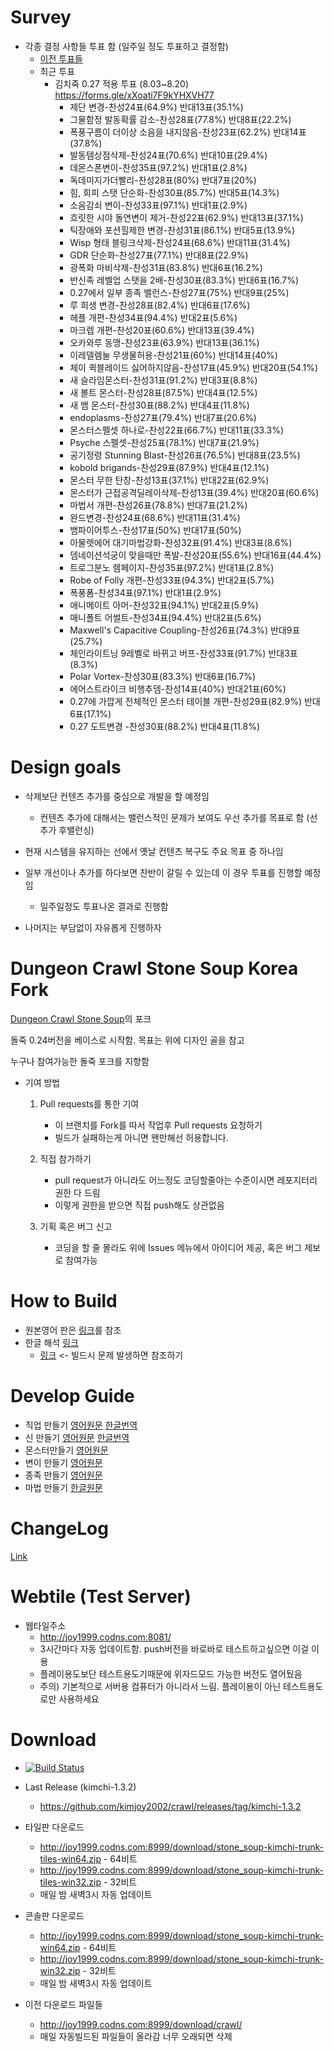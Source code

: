 # Survey

* 각종 결정 사항들 투표 함 (일주일 정도 투표하고 결정함)
  * [이전 투표들](https://github.com/kimjoy2002/crawl/blob/master/SURVEY.md)
  * 최근 투표
    * 김치죽 0.27 적용 투표 (8.03~8.20) https://forms.gle/xXoati7F9kYHXVH77
      * 제단 변경-찬성24표(64.9%) 반대13표(35.1%)
      * 그물함정 발동확률 감소-찬성28표(77.8%) 반대8표(22.2%)
      * 폭풍구름이 더이상 소음을 내지않음-찬성23표(62.2%) 반대14표(37.8%)
      * 발동템상점삭제-찬성24표(70.6%) 반대10표(29.4%)
      * 데몬스폰변이-찬성35표(97.2%) 반대1표(2.8%)
      * 독데미지가더빨리-찬성28표(80%) 반대7표(20%)
      * 힘, 회피 스탯 단순화-찬성30표(85.7%) 반대5표(14.3%)
      * 소음감쇠 변이-찬성33표(97.1%) 반대1표(2.9%)
      * 흐릿한 시야 돌연변이 제거-찬성22표(62.9%) 반대13표(37.1%)
      * 틱장애와 포션힐제한 변경-찬성31표(86.1%) 반대5표(13.9%)
      * Wisp 형태 블링크삭제-찬성24표(68.6%) 반대11표(31.4%)
      * GDR 단순화-찬성27표(77.1%) 반대8표(22.9%)
      * 광폭화 마비삭제-찬성31표(83.8%) 반대6표(16.2%)
      * 반신족 레벨업 스탯을 2배-찬성30표(83.3%) 반대6표(16.7%)
      * 0.27에서 일부 종족 밸런스-찬성27표(75%) 반대9표(25%)
      * 루 희생 변경-찬성28표(82.4%) 반대6표(17.6%)
      * 헤플 개편-찬성34표(94.4%) 반대2표(5.6%)
      * 마크렙 개편-찬성20표(60.6%) 반대13표(39.4%)
      * 오카와루 동맹-찬성23표(63.9%) 반대13표(36.1%)
      * 이레델렘눌 무생물허용-찬성21표(60%) 반대14표(40%)
      * 체이 퀵블레이드 싫어하지않음-찬성17표(45.9%) 반대20표(54.1%)
      * 새 슬라임몬스터-찬성31표(91.2%) 반대3표(8.8%)
      * 새 볼트 몬스터-찬성28표(87.5%) 반대4표(12.5%)
      * 새 뱀 몬스터-찬성30표(88.2%) 반대4표(11.8%)
      * endoplasms-찬성27표(79.4%) 반대7표(20.6%)
      * 몬스터스펠셋 하나로-찬성22표(66.7%) 반대11표(33.3%)
      * Psyche 스펠셋-찬성25표(78.1%) 반대7표(21.9%)
      * 공기정령 Stunning Blast-찬성26표(76.5%) 반대8표(23.5%)
      * kobold brigands-찬성29표(87.9%) 반대4표(12.1%)
      * 몬스터 무한 탄창-찬성13표(37.1%) 반대22표(62.9%)
      * 몬스터가 근접공격딜레이삭제-찬성13표(39.4%) 반대20표(60.6%)
      * 마법서 개편-찬성26표(78.8%) 반대7표(21.2%)
      * 완드변경-찬성24표(68.6%) 반대11표(31.4%)
      * 뱀파이어투스-찬성17표(50%) 반대17표(50%)
      * 아물렛에어 대기마법강화-찬성32표(91.4%) 반대3표(8.6%)
      * 뎀네이션석궁이 맞을때만 폭발-찬성20표(55.6%) 반대16표(44.4%)
      * 트로그분노 렘페이지-찬성35표(97.2%) 반대1표(2.8%)
      * Robe of Folly 개편-찬성33표(94.3%) 반대2표(5.7%)
      * 폭풍폼-찬성34표(97.1%) 반대1표(2.9%)
      * 애니메이트 아머-찬성32표(94.1%) 반대2표(5.9%)
      * 매니폴트 어썰트-찬성34표(94.4%) 반대2표(5.6%)
      * Maxwell's Capacitive Coupling-찬성26표(74.3%) 반대9표(25.7%)
      * 체인라이트닝 9레벨로 바뀌고 버프-찬성33표(91.7%) 반대3표(8.3%)
      * Polar Vortex-찬성30표(83.3%) 반대6표(16.7%)
      * 에어스트라이크 비행추뎀-찬성14표(40%) 반대21표(60%)
      * 0.27에 가깝게 전체적인 몬스터 테이블 개편-찬성29표(82.9%) 반대6표(17.1%)
      * 0.27 도트변경 -찬성30표(88.2%) 반대4표(11.8%)
      
# Design goals

* 삭제보단 컨텐츠 추가를 중심으로 개발을 할 예정임
  * 컨텐츠 추가에 대해서는 밸런스적인 문제가 보여도 우선 추가를 목표로 함 (선추가 후밸런싱)

* 현재 시스템을 유지하는 선에서 옛날 컨텐츠 복구도 주요 목표 중 하나임

* 일부 개선이나 추가를 하다보면 찬반이 갈릴 수 있는데 이 경우 투표를 진행할 예정임
  * 일주일정도 투표나온 결과로 진행함
  
* 나머지는 부담없이 자유롭게 진행하자

# Dungeon Crawl Stone Soup Korea Fork

[Dungeon Crawl Stone Soup](https://github.com/crawl/crawl/)의 포크

돌죽 0.24버전을 베이스로 시작함. 목표는 위에 디자인 골을 참고

누구나 참여가능한 돌죽 포크를 지향함

* 기여 방법
  1. Pull requests를 통한 기여
     * 이 브랜치를 Fork를 따서 작업후 Pull requests 요청하기
     * 빌드가 실패하는게 아니면 왠만해선 허용합니다.
     
     
  2. 직접 참가하기
     * pull request가 아니라도 어느정도 코딩할줄아는 수준이시면 레포지터리 권한 다 드림
     * 이렇게 권한을 받으면 직접 push해도 상관없음
     
    
  3. 기획 혹은 버그 신고
     * 코딩을 할 줄 몰라도 위에 Issues 메뉴에서 아이디어 제공, 혹은 버그 제보로 참여가능
     

# How to Build
  * 원본영어 판은 [링크](https://github.com/kimjoy2002/crawl/blob/master/crawl-ref/INSTALL.txt)를 참조 
  * 한글 해석 [링크](https://gall.dcinside.com/board/view/?id=rlike&no=261405)
    * [링크](https://github.com/kimjoy2002/crawl/issues/18) <- 빌드시 문제 발생하면 참조하기

# Develop Guide
  * 직업 만들기 [영어원문](https://github.com/kimjoy2002/crawl/blob/master/crawl-ref/docs/develop/background_creation.txt) [한글번역](https://gall.dcinside.com/board/view/?id=rlike&no=96789)
  * 신 만들기 [영어원문](https://github.com/kimjoy2002/crawl/blob/master/crawl-ref/docs/develop/god_creation.txt) [한글번역](https://github.com/kimjoy2002/crawl/issues/116)
  * 몬스터만들기 [영어원문](https://github.com/kimjoy2002/crawl/blob/master/crawl-ref/docs/develop/monster_creation.txt)
  * 변이 만들기 [영어원문](https://github.com/kimjoy2002/crawl/blob/master/crawl-ref/docs/develop/mutation_creation.txt)
  * 종족 만들기 [영어원문](https://github.com/kimjoy2002/crawl/blob/master/crawl-ref/docs/develop/species_creation.md)
  * 마법 만들기 [한글원문](https://gall.dcinside.com/board/view/?id=rlike&no=318987)

# ChangeLog
  
  [Link](https://github.com/kimjoy2002/crawl/blob/master/CHANGELOG.md)
  
# Webtile (Test Server)

* 웹타일주소
  *  http://joy1999.codns.com:8081/
  * 3시간마다 자동 업데이트함. push버전을 바로바로 테스트하고싶으면 이걸 이용
  * 플레이용도보단 테스트용도기때문에 위자드모드 가능한 버전도 열어뒀음
  * 주의) 기본적으로 서버용 컴퓨터가 아니라서 느림. 플레이용이 아닌 테스트용도로만 사용하세요

# Download

* [![Build Status](http://joy1999.codns.com:8080/buildStatus/icon?job=crawl%2Fcrawl)](http://joy1999.codns.com:8080/job/crawl/job/crawl/)

* Last Release (kimchi-1.3.2)
  * https://github.com/kimjoy2002/crawl/releases/tag/kimchi-1.3.2

* 타일판 다운로드
  * http://joy1999.codns.com:8999/download/stone_soup-kimchi-trunk-tiles-win64.zip - 64비트
  * http://joy1999.codns.com:8999/download/stone_soup-kimchi-trunk-tiles-win32.zip - 32비트
  * 매일 밤 새벽3시 자동 업데이트

* 콘솔판 다운로드
  * http://joy1999.codns.com:8999/download/stone_soup-kimchi-trunk-win64.zip - 64비트
  * http://joy1999.codns.com:8999/download/stone_soup-kimchi-trunk-win32.zip - 32비트
  * 매일 밤 새벽3시 자동 업데이트
  
* 이전 다운로드 파일들
  * http://joy1999.codns.com:8999/download/crawl/
  * 매일 자동빌드된 파일들이 올라감 너무 오래되면 삭제
